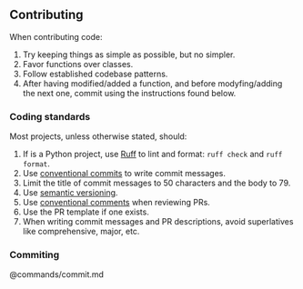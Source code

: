 ## Contributing
When contributing code:

1. Try keeping things as simple as possible, but no simpler.
2. Favor functions over classes.
3. Follow established codebase patterns.
4. After having modified/added a function, and before modyfing/adding the next
   one, commit using the instructions found below.

### Coding standards
Most projects, unless otherwise stated, should:

1. If is a Python project, use [Ruff](https://docs.astral.sh/ruff/) to lint and format: `ruff check` and `ruff format`.
3. Use [conventional commits](https://www.conventionalcommits.org/en/v1.0.0/) to write commit messages.
4. Limit the title of commit messages to 50 characters and the body to 79.
5. Use [semantic versioning](https://semver.org/).
6. Use [conventional comments](https://conventionalcomments.org) when reviewing PRs.
7. Use the PR template if one exists.
8. When writing commit messages and PR descriptions, avoid superlatives like
   comprehensive, major, etc.


### Commiting
@commands/commit.md

<!-- vim: set filetype=markdown: -->
